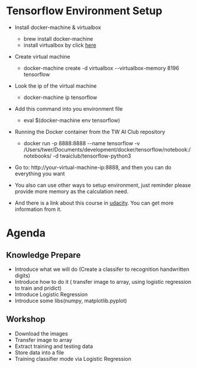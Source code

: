 Tensorflow Environment Setup
============================

* Install docker-machine & virtualbox
	- brew install docker-machine
	- install virtualbox by click [here](http://download.virtualbox.org/virtualbox/5.1.8/VirtualBox-5.1.8-111374-OSX.dmg)

* Create virtual machine
	- docker-machine create -d virtualbox --virtualbox-memory 8196 tensorflow

* Look the ip of the virtual machine
	- docker-machine ip tensorflow

* Add this command into you environment file
	- eval $(docker-machine env tensorflow)

* Running the Docker container from the TW AI Club repository
	- docker run -p 8888:8888 --name tensorflow -v /Users/twer/Documents/development/docker/tensorflow/notebook:/notebooks/ -d twaiclub/tensorflow-python3

* Go to: http://your-virtual-machine-ip:8888, and then you can do everything you want

* You also can use other ways to setup environment, just reminder please provide more memory as the calculation need.

* And there is a link about this course in [udacity](https://classroom.udacity.com/courses/ud730). You can get more information from it.


Agenda
======

## Knowledge Prepare
* Introduce what we will do (Create a classifer to recognition handwritten digits)
* Introduce how to do it ( transfer image to array, using logistic regression to train and pridict)
* Introduce Logistic Regression
* Introduce some libs(numpy, matplotlib.pyplot)


## Workshop
* Download the images
* Transfer image to array
* Extract training and testing data
* Store data into a file
* Training classifier mode via Logistic Regression